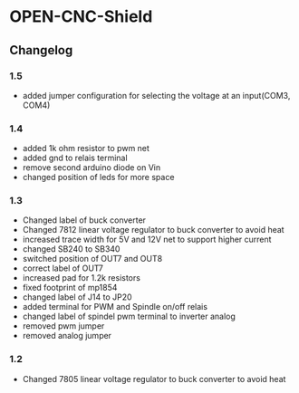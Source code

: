 # OPEN-CNC-Shield
## Changelog
### 1.5
* added jumper configuration for selecting the voltage at an input(COM3, COM4)

### 1.4
* added 1k ohm resistor to pwm net
* added gnd to relais terminal
* remove second arduino diode on Vin
* changed position of leds for more space

### 1.3
* Changed label of buck converter
* Changed 7812 linear voltage regulator to buck converter to avoid heat
* increased trace width for 5V and 12V net to support higher current
* changed SB240 to SB340
* switched position of OUT7 and OUT8
* correct label of OUT7
* increased pad for 1.2k resistors
* fixed footprint of mp1854
* changed label of J14 to JP20
* added terminal for PWM and Spindle on/off relais
* changed label of spindel pwm terminal to inverter analog
* removed pwm jumper
* removed analog jumper

### 1.2
* Changed 7805 linear voltage regulator to buck converter to avoid heat
